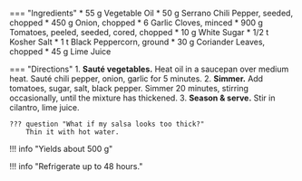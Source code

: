 === "Ingredients"
    * 55 g Vegetable Oil
    * 50 g Serrano Chili Pepper, seeded, chopped
    * 450 g Onion, chopped
    * 6 Garlic Cloves, minced
    * 900 g Tomatoes, peeled, seeded, cored, chopped
    * 10 g White Sugar
    * 1/2 t Kosher Salt
    * 1 t Black Peppercorn, ground
    * 30 g Coriander Leaves, chopped
    * 45 g Lime Juice

=== "Directions"
    1. **Sauté vegetables.** Heat oil in a saucepan over medium heat. Sauté chili pepper, onion, garlic for 5 minutes.
    2. **Simmer.** Add tomatoes, sugar, salt, black pepper. Simmer 20 minutes, stirring occasionally, until the mixture has thickened.
    3. **Season & serve.** Stir in cilantro, lime juice.

    ??? question "What if my salsa looks too thick?"
        Thin it with hot water.

!!! info "Yields about 500 g"

!!! info "Refrigerate up to 48 hours."

[^1]: {{ cite.bittman_how_to_cook_everything }}

